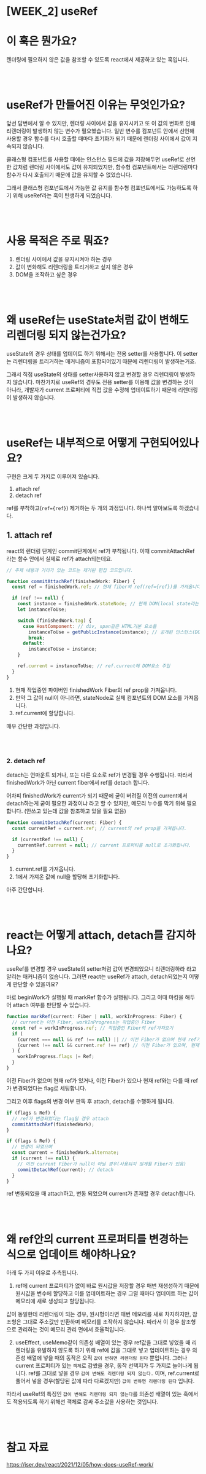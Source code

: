 # [WEEK_2] useRef

# 이 훅은 뭔가요?

렌더링에 필요하지 않은 값을 참조할 수 있도록 react에서 제공하고 있는 훅입니다.

<br />
<br />

# useRef가 만들어진 이유는 무엇인가요?

앞선 답변에서 알 수 있지만, 렌더링 사이에서 값을 유지시키고 또 이 값의 변화로 인해 리렌더링이 발생하지 않는 변수가 필요했습니다.
일반 변수를 컴포넌트 안에서 선언해 사용할 경우 함수를 다시 호출할 때마다 초기화가 되기 때문에 렌더링 사이에서 값이 지속되지 않습니다.

클래스형 컴포넌트를 사용할 때에는 인스턴스 필드에 값을 저장해두면 useRef로 선언한 값처럼 렌더링 사이에서도 값이 유지되었지만, 함수형 컴포넌트에서는 리렌더링마다 함수가 다시 호출되기 때문에 값을 유지할 수 없었습니다.

그래서 클래스형 컴포넌트에서 가능한 값 유지를 함수형 컴포넌트에서도 가능하도록 하기 위해 useRef라는 훅이 탄생하게 되었습니다.

<br />
<br />

# 사용 목적은 주로 뭐죠?

1. 렌더링 사이에서 값을 유지시켜야 하는 경우
2. 값이 변화해도 리렌더링을 트리거하고 싶지 않은 경우
3. DOM을 조작하고 싶은 경우

<br />
<br />

# 왜 useRef는 useState처럼 값이 변해도 리렌더링 되지 않는건가요?

useState의 경우 상태를 업데이트 하기 위해서는 전용 setter를 사용합니다. 이 setter는 리렌더링을 트리거하는 매커니즘이 포함되어있기 때문에 리렌더링이 발생하는거죠.

그래서 직접 useState의 상태를 setter사용하지 않고 변경할 경우 리렌더링이 발생하지 않습니다.
마찬가지로 useRef의 경우도 전용 setter를 이용해 값을 변경하는 것이 아니라, 개발자가 current 프로퍼티에 직접 값을 수정해 업데이트하기 때문에 리렌더링이 발생하지 않습니다.

<br />
<br />

# useRef는 내부적으로 어떻게 구현되어있나요?

구현은 크게 두 가지로 이루어져 있습니다.

1. attach ref
2. detach ref

ref를 부착하고(`ref={ref}`) 제거하는 두 개의 과정입니다. 하나씩 알아보도록 하겠습니다.

## 1. attach ref

react의 렌더링 단계인 commit단계에서 ref가 부착됩니다. 이때 commitAttachRef라는 함수 안에서 실제로 ref가 attach되는데요.

```js
// 주제 내용과 거리가 있는 코드는 제거된 편집 코드입니다.

function commitAttachRef(finishedWork: Fiber) {
  const ref = finishedWork.ref; // 현재 fiber의 ref(ref={ref})를 가져옵니다.

  if (ref !== null) {
    const instance = finishedWork.stateNode; // 현재 DOM(local state라는 용어를 씀)
    let instanceToUse;

    switch (finishedWork.tag) {
      case HostComponent: // div, span같은 HTML기본 요소들
        instanceToUse = getPublicInstance(instance); // 공개된 인스턴스(DOM요소) 가져오기(getPublicInstance함수는 코드를 보니 그냥 instance를 바로 return => instance 자체가 진짜 DOM인 것으로 추정됨)
        break;
      default:
        instanceToUse = instance;
    }

    ref.current = instanceToUse; // ref.current에 DOM요소 주입
  }
}
```

1. 현재 작업중인 파이버인 finishedWork Fiber의 ref prop을 가져옵니다.
2. 만약 그 값이 null이 아니라면, stateNode로 실제 컴포넌트의 DOM 요소를 가져옵니다.
3. ref.current에 할당합니다.

매우 간단한 과정입니다.

<br />
<br />

### 2. detach ref

detach는 언마운트 되거나, 또는 다른 요소로 ref가 변경될 경우 수행됩니다.
따라서 finishedWork가 아닌 current fiber에서 ref를 detach 합니다.

어차피 finishedWork가 current가 되기 때문에 굳이 버려질 이전의 current에서 detach하는게 굳이 필요한 과정이냐 라고 할 수 있지만, 메모리 누수를 막기 위해 필요합니다. (안쓰고 있는데 값을 참조하고 있을 필요 없음)

```js
function commitDetachRef(current: Fiber) {
  const currentRef = current.ref; // current의 ref prop을 가져옵니다.

  if (currentRef !== null) {
    currentRef.current = null; // current 프로퍼티를 null로 초기화합니다.
  }
}
```

1. current.ref를 가져옵니다.
2. 1에서 가져온 값에 null을 할당해 초기화합니다.

아주 간단합니다.

<br />
<br />

# react는 어떻게 attach, detach를 감지하나요?

useRef를 변경할 경우 useState의 setter처럼 값이 변경되었으니 리렌더링하라 라고 알리는 매커니즘이 없습니다.
그러면 react는 useRef가 attach, detach되었는지 어떻게 판단할 수 있을까요?

바로 beginWork가 실행될 때 markRef 함수가 실행됩니다. 그리고 이때 마킹을 해두어 attach 여부를 판단할 수 있습니다.

```js
function markRef(current: Fiber | null, workInProgress: Fiber) {
  // current는 이전 Fiber, workInProgress는 작업중인 Fiber
  const ref = workInProgress.ref; // 작업중인 Fiber의 ref가져오기
  if (
    (current === null && ref !== null) || // 이전 Fiber가 없으며 현재 ref가 있을 때
    (current !== null && current.ref !== ref) // 이전 Fiber가 있으며, 현재 ref와는 다를 때
  ) {
    workInProgress.flags |= Ref;
  }
}
```

이전 Fiber가 없으며 현재 ref가 있거나, 이전 Fiber가 있으나 현재 ref와는 다를 때 ref가 변경되었다는 flag로 세팅합니다.

그리고 이후 flags의 변경 여부 판독 후 attach, detach를 수행하게 됩니다.

```js
if (flags & Ref) {
  // ref가 변경되었다는 flag일 경우 attach
  commitAttachRef(finishedWork);
}

if (flags & Ref) {
  // 변경이 되었으며
  const current = finishedWork.alternate;
  if (current !== null) {
    // 이전 current Fiber가 null이 아닐 경우(사용되지 않게될 Fiber가 있음)
    commitDetachRef(current); // detach
  }
}
```

ref 변동되었을 때 attach하고, 변동 되었으며 current가 존재할 경우 detach합니다.

<br />
<br />

# 왜 ref안의 current 프로퍼티를 변경하는 식으로 업데이트 해야하나요?

아래 두 가지 이유로 추측됩니다.

1. ref에 current 프로퍼티가 없이 바로 원시값을 저장할 경우 매번 재생성하기 때문에
   원시값을 변수에 할당하고 이를 업데이트하는 경우 그럴 때마다 업데이트 하는 값이 메모리에 새로 생성되고 할당됩니다.

값이 동일한데 리렌더링이 되는 경우, 원시형이라면 매번 메모리를 새로 차지하지만, 참조형은 그대로 주소값만 반환하며 메모리를 조작하지 않습니다. 따라서 이 경우 참조형으로 관리하는 것이 메모리 관리 면에서 효율적입니다.

2. useEffect, useMemo같이 의존성 배열이 있는 경우 ref값을 그대로 넣었을 때 리렌더링을 유발하지 않도록 하기 위해
   ref에 값을 그대로 넣고 업데이트하는 경우 의존성 배열에 넣을 때의 동작은 오직 `값이 변하면 리렌더링 된다` 뿐입니다. 그러나 current 프로퍼티가 있는 `객체`로 감쌌을 경우, 동작 선택지가 두 가지로 늘어나게 됩니다. ref를 그대로 넣을 경우 `값이 변해도 리렌더링 되지 않는다.` 이며, ref.current로 풀어서 넣을 경우(할당된 값에 따라 다르겠지만) `값이 변하면 리렌더링 된다` 입니다.

따라서 useRef의 특징인 `값이 변해도 리렌더링 되지 않는다`를 의존성 배열이 있는 훅에서도 적용되도록 하기 위해선 객체로 감싸 주소값을 사용하는 것입니다.

<br />
<br />

# 참고 자료

https://jser.dev/react/2021/12/05/how-does-useRef-work/
